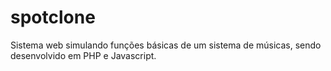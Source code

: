 # spotclone
Sistema web simulando funções básicas de um sistema de músicas, sendo desenvolvido em PHP e Javascript.
